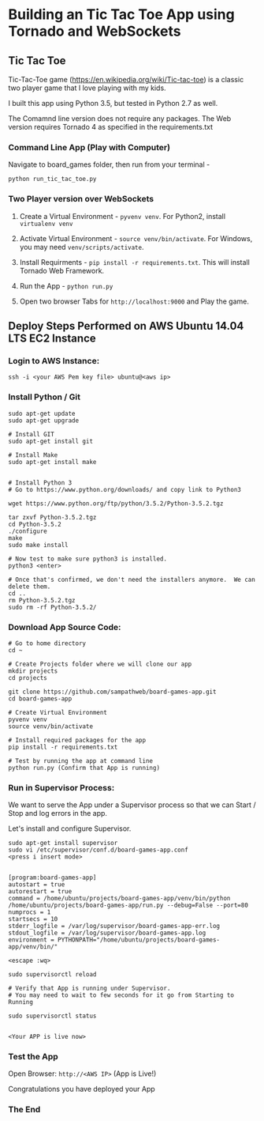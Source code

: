 # Building an Tic Tac Toe App using Tornado and WebSockets

## Tic Tac Toe

Tic-Tac-Toe game (https://en.wikipedia.org/wiki/Tic-tac-toe) is a classic two player game that I love playing with my kids.  

I built this app using Python 3.5, but tested in Python 2.7 as well.

The Comamnd line version does not require any packages.  The Web version requires Tornado 4 as specified in the requirements.txt

### Command Line App (Play with Computer)

Navigate to board_games folder, then run from your terminal -

`python run_tic_tac_toe.py`

### Two Player version over WebSockets

1. Create a Virtual Environment - `pyvenv venv`.  For Python2, install `virtualenv venv`

2. Activate Virtual Environment - `source venv/bin/activate`.  For Windows, you may need `venv/scripts/activate`.

3. Install Requirments - `pip install -r requirements.txt`.  This will install Tornado Web Framework.

4. Run the App - `python run.py`

5. Open two browser Tabs for `http://localhost:9000` and Play the game.


## Deploy Steps Performed on AWS Ubuntu 14.04 LTS EC2 Instance

### Login to AWS Instance:

`ssh -i <your AWS Pem key file> ubuntu@<aws ip>`


### Install Python / Git

```
sudo apt-get update
sudo apt-get upgrade

# Install GIT
sudo apt-get install git

# Install Make
sudo apt-get install make


# Install Python 3
# Go to https://www.python.org/downloads/ and copy link to Python3

wget https://www.python.org/ftp/python/3.5.2/Python-3.5.2.tgz

tar zxvf Python-3.5.2.tgz
cd Python-3.5.2
./configure
make
sudo make install

# Now test to make sure python3 is installed.
python3 <enter>

# Once that's confirmed, we don't need the installers anymore.  We can delete them.
cd ..
rm Python-3.5.2.tgz
sudo rm -rf Python-3.5.2/
```

### Download App Source Code:

```
# Go to home directory
cd ~

# Create Projects folder where we will clone our app
mkdir projects
cd projects

git clone https://github.com/sampathweb/board-games-app.git
cd board-games-app

# Create Virtual Environment
pyvenv venv
source venv/bin/activate

# Install required packages for the app
pip install -r requirements.txt

# Test by running the app at command line
python run.py (Confirm that App is running)
```

### Run in Supervisor Process:

We want to serve the App under a Supervisor process so that we can Start / Stop and log errors in the app.

Let's install and configure Supervisor.

```
sudo apt-get install supervisor
sudo vi /etc/supervisor/conf.d/board-games-app.conf
<press i insert mode>


[program:board-games-app]
autostart = true
autorestart = true
command = /home/ubuntu/projects/board-games-app/venv/bin/python /home/ubuntu/projects/board-games-app/run.py --debug=False --port=80
numprocs = 1
startsecs = 10
stderr_logfile = /var/log/supervisor/board-games-app-err.log
stdout_logfile = /var/log/supervisor/board-games-app.log
environment = PYTHONPATH="/home/ubuntu/projects/board-games-app/venv/bin/"

<escape :wq>

sudo supervisorctl reload

# Verify that App is running under Supervisor.
# You may need to wait to few seconds for it go from Starting to Running

sudo supervisorctl status


<Your APP is live now>
```

### Test the App

Open Browser:  `http://<AWS IP>` (App is Live!)


Congratulations you have deployed your App

### The End